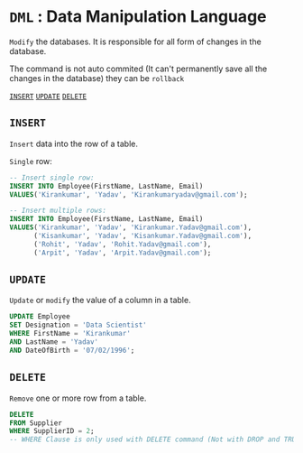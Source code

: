# `DML` : **Data Manipulation Language**

`Modify` the databases. It is responsible for all form of changes in the database.

The command is not auto commited (It can't permanently save all the changes in the database) they can be `rollback`

<a href=#insert><code>INSERT</code></a> <a href=#update><code>UPDATE</code></a> <a href=#delete><code>DELETE</code></a> 

<h2 name='insert'><code>INSERT</code></h2>

`Insert` data into the row of a table.

`Single` row:

```sql
-- Insert single row:
INSERT INTO Employee(FirstName, LastName, Email)  
VALUES('Kirankumar', 'Yadav', 'Kirankumaryadav@gmail.com');

-- Insert multiple rows:
INSERT INTO Employee(FirstName, LastName, Email)  
VALUES('Kirankumar', 'Yadav', 'Kirankumar.Yadav@gmail.com'),
      ('Kisankumar', 'Yadav', 'Kisankumar.Yadav@gmail.com'),
      ('Rohit', 'Yadav', 'Rohit.Yadav@gmail.com'),
      ('Arpit', 'Yadav', 'Arpit.Yadav@gmail.com');
```

<h2 name='update'><code>UPDATE</code></h2>
      
`Update` or `modify` the value of a column in a table.      
      
```sql
UPDATE Employee
SET Designation = 'Data Scientist'
WHERE FirstName = 'Kirankumar' 
AND LastName = 'Yadav' 
AND DateOfBirth = '07/02/1996';
```

<h2 name=delete><code>DELETE</code></h2>
      
`Remove` one or more row from a table.

```sql
DELETE 
FROM Supplier
WHERE SupplierID = 2;
-- WHERE Clause is only used with DELETE command (Not with DROP and TRUNCATE commands)
```
